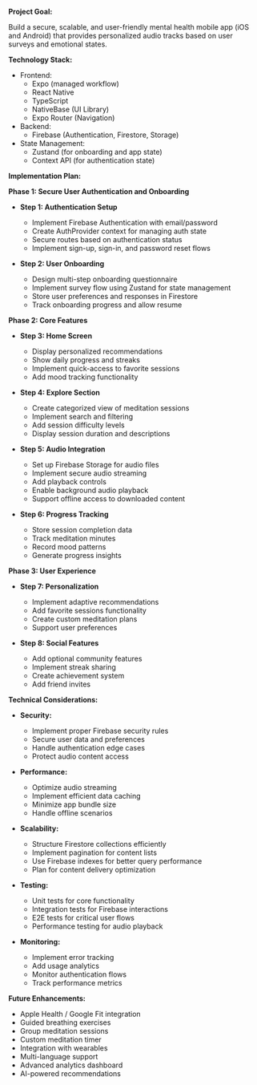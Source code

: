 **Project Goal:**

Build a secure, scalable, and user-friendly mental health mobile app (iOS and Android) that provides personalized audio tracks based on user surveys and emotional states.

**Technology Stack:**

* Frontend:
  * Expo (managed workflow)
  * React Native
  * TypeScript
  * NativeBase (UI Library)
  * Expo Router (Navigation)
* Backend:
  * Firebase (Authentication, Firestore, Storage)
* State Management:
  * Zustand (for onboarding and app state)
  * Context API (for authentication state)

**Implementation Plan:**

**Phase 1: Secure User Authentication and Onboarding**

* **Step 1: Authentication Setup**
  * Implement Firebase Authentication with email/password
  * Create AuthProvider context for managing auth state
  * Secure routes based on authentication status
  * Implement sign-up, sign-in, and password reset flows

* **Step 2: User Onboarding**
  * Design multi-step onboarding questionnaire
  * Implement survey flow using Zustand for state management
  * Store user preferences and responses in Firestore
  * Track onboarding progress and allow resume

**Phase 2: Core Features**

* **Step 3: Home Screen**
  * Display personalized recommendations
  * Show daily progress and streaks
  * Implement quick-access to favorite sessions
  * Add mood tracking functionality

* **Step 4: Explore Section**
  * Create categorized view of meditation sessions
  * Implement search and filtering
  * Add session difficulty levels
  * Display session duration and descriptions

* **Step 5: Audio Integration**
  * Set up Firebase Storage for audio files
  * Implement secure audio streaming
  * Add playback controls
  * Enable background audio playback
  * Support offline access to downloaded content

* **Step 6: Progress Tracking**
  * Store session completion data
  * Track meditation minutes
  * Record mood patterns
  * Generate progress insights

**Phase 3: User Experience**

* **Step 7: Personalization**
  * Implement adaptive recommendations
  * Add favorite sessions functionality
  * Create custom meditation plans
  * Support user preferences

* **Step 8: Social Features**
  * Add optional community features
  * Implement streak sharing
  * Create achievement system
  * Add friend invites

**Technical Considerations:**

* **Security:**
  * Implement proper Firebase security rules
  * Secure user data and preferences
  * Handle authentication edge cases
  * Protect audio content access

* **Performance:**
  * Optimize audio streaming
  * Implement efficient data caching
  * Minimize app bundle size
  * Handle offline scenarios

* **Scalability:**
  * Structure Firestore collections efficiently
  * Implement pagination for content lists
  * Use Firebase indexes for better query performance
  * Plan for content delivery optimization

* **Testing:**
  * Unit tests for core functionality
  * Integration tests for Firebase interactions
  * E2E tests for critical user flows
  * Performance testing for audio playback

* **Monitoring:**
  * Implement error tracking
  * Add usage analytics
  * Monitor authentication flows
  * Track performance metrics

**Future Enhancements:**

* Apple Health / Google Fit integration
* Guided breathing exercises
* Group meditation sessions
* Custom meditation timer
* Integration with wearables
* Multi-language support
* Advanced analytics dashboard
* AI-powered recommendations
